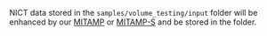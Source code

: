 NICT data stored in the `samples/volume_testing/input` folder will be enhanced by our [MITAMP](../../../README.md#32-volume-testing) or [MITAMP-S](../../../README.md#43-volume-testing) and be stored in the folder.